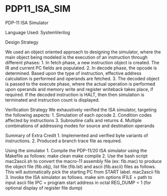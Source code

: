 # PDP11_ISA_SIM
PDP-11 ISA Simulator

Language Used: SystemVerilog

Design Strategy

We used an object oriented approach to designing the simulator, where the main object being modeled
is the execution of an instruction through different phases:
	1. In fetch phase, a new instruction object is created. The IR and current PC fields are populated.
	2. In decode phase, the opcode is determined. Based upon the type of instruction, effective address
	   calculation is performed and operands are fetched.
	3. The decoded object is passed to the execute phase, where the actual operation is performed upon
	   operands and memory write and register writeback takes place, if required. If the decoded
	   instruction is HALT, then then simulation is terminated and instruction count is displayed.

Verification Strategy
	We exhaustively verified the ISA simulator, targeting the following aspects:
	1. Simulation of each opcode
	2. Condition codes affected by instructions
	3. Subroutine calls and returns
	4. Multiple combinations of addressing modes for source and destination operands

Summary of Extra Credit
	1. Implemented and verified byte variants of instructions.
	2. Produced a branch trace file as required.

Using the simulator
	1. Compile the PDP-11/20 ISA simulator using the Makefile as follows:
		make clean
		make compile
	2. Use the bash script mac2ascii.sh to convert the macro-11 assembly file (ex: fib.mac) 
	   to produce the object file (fib.obj), list file (fib.lst) and ascii (fib.ascii) files as follows. 
	   This will automatically pick the starting PC from START label.
		mac2ascii fib
	3. Invoke the ISA simulator as follows.
		make sim options
		IFILE = path to input ascii file
		IPC = program start address in octal
		REG_DUMP = 1 (for optional display of register file dump)
